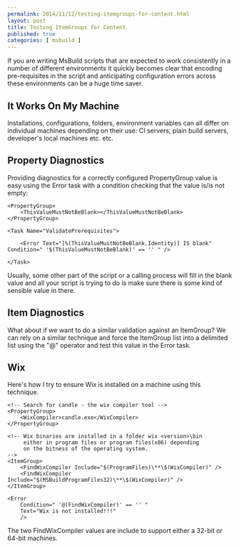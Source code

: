 ```yaml
---
permalink: 2014/11/12/testing-itemgroups-for-content.html
layout: post
title: Testing ItemGroups for Content
published: true
categories: [ msbuild ]
---
```


If you are writing MsBuild scripts that are expected to work consistently 
in a number of different environments it quickly becomes clear that 
encoding pre-requisites in the script and anticipating configuration errors 
across these environments can be a huge time saver.

## It Works On My Machine 

Installations, configurations, folders, environment variables can all differ on 
individual machines depending on their use: CI servers, plain build servers, 
developer's local machines etc. etc.

## Property Diagnostics 

Providing diagnostics for a correctly configured PropertyGroup value is easy using the 
Error task with a condition checking that the value is/is not empty:

	<PropertyGroup>
		<ThisValueMustNotBeBlank></ThisValueMustNotBeBlank>
	</PropertyGroup>
	
	<Task Name="ValidatePrerequisites">

		<Error Text="[%(ThisValueMustNotBeBlank.Identity)] IS blank" Condition=" '$(ThisValueMustNotBeBlank)' == '' " />
		
	</Task>	

Usually, some other part of the script or a calling process will fill in the blank 
value and all your script is trying to do is make sure there is some kind of sensible 
value in there.

## Item Diagnostics

What about if we want to do a similar validation against an ItemGroup? We can 
rely on a similar technique and force the ItemGroup list into a delimited 
list using the "@" operator and test this value in the Error task.

## Wix

Here's how I try to ensure Wix is installed on a machine using this technique.

	<!-- Search for candle - the wix compiler tool -->
	<PropertyGroup>
		<WixCompiler>candle.exe</WixCompiler>
	</PropertyGroup>

	<!-- Wix binaries are installed in a folder wix <version>\bin 
		 either in program files or program files(x86) depending 
		 on the bitness of the operating system.
	-->	 
	<ItemGroup>
		<FindWixCompiler Include="$(ProgramFiles)\**\$(WixCompiler)" />
		<FindWixCompiler Include="$(MSBuildProgramFiles32)\**\$(WixCompiler)" />
	</ItemGroup>

	<Error 
		Condition=" '@(FindWixCompiler)' == '' "
		Text="Wix is not installed!!!"  
		/>

The two FindWixCompiler values are include to support either a 32-bit or 64-bit machines.
